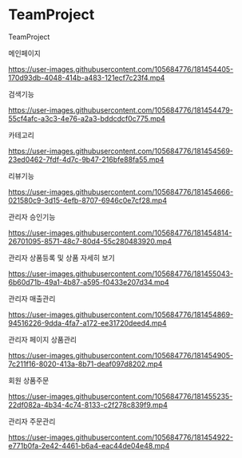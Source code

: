 # TeamProject
TeamProject

메인페이지

https://user-images.githubusercontent.com/105684776/181454405-170d93db-4048-414b-a483-121ecf7c23f4.mp4

검색기능

https://user-images.githubusercontent.com/105684776/181454479-55cf4afc-a3c3-4e76-a2a3-bddcdcf0c775.mp4

카테고리

https://user-images.githubusercontent.com/105684776/181454569-23ed0462-7fdf-4d7c-9b47-216bfe88fa55.mp4

리뷰기능

https://user-images.githubusercontent.com/105684776/181454666-021580c9-3d15-4efb-8707-6946c0e7cf28.mp4

관리자 승인기능

https://user-images.githubusercontent.com/105684776/181454814-26701095-8571-48c7-80d4-55c280483920.mp4

관리자 상품등록 및 상품 자세히 보기

https://user-images.githubusercontent.com/105684776/181455043-6b60d71b-49a1-4b87-a595-f0433e207d34.mp4

관리자 매출관리

https://user-images.githubusercontent.com/105684776/181454869-94516226-9dda-4fa7-a172-ee31720deed4.mp4

관리자 페이지 상품관리

https://user-images.githubusercontent.com/105684776/181454905-7c211f16-8020-413a-8b71-deaf097d8202.mp4

회원 상품주문

https://user-images.githubusercontent.com/105684776/181455235-22df082a-4b34-4c74-8133-c2f278c839f9.mp4

관리자 주문관리

https://user-images.githubusercontent.com/105684776/181454922-e771b0fa-2e42-4461-b6a4-eac44de04e48.mp4

